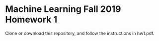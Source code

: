 # Machine Learning Fall 2019 Homework 1

Clone or download this repository, and follow the instructions in hw1.pdf.